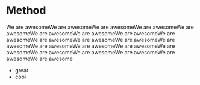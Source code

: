 # Method

We are awesomeWe are awesomeWe are awesomeWe are awesomeWe are awesomeWe are awesomeWe are awesomeWe are awesomeWe are awesomeWe are awesomeWe are awesomeWe are awesomeWe are awesomeWe are awesomeWe are awesomeWe are awesomeWe are awesomeWe are awesomeWe are awesomeWe are awesomeWe are awesomeWe are awesome

- great
- cool